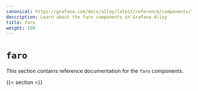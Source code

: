```yaml
---
canonical: https://grafana.com/docs/alloy/latest/reference/components/faro/
description: Learn about the faro components in Grafana Alloy
title: faro
weight: 100
---
```


# `faro`

This section contains reference documentation for the `faro` components.

{{< section >}}
